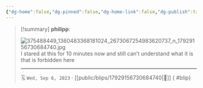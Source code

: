 ```yaml
---
{"dg-home":false,"dg-pinned":false,"dg-home-link":false,"dg-publish":true,"type":"blip","disabled rules":["yaml-title","yaml-title-alias","file-name-heading"],"title":"philipp on instagram @ 2023-09-06","created-date":"2023-09-06T15:00:00","updated-date":"2025-05-02T17:43:08","dg-path":"blips/17929156730684740.md","permalink":"/blips/17929156730684740/","dgPassFrontmatter":true}
---
```


> [!summary] **philipp**:
>
> ![375488449_1360483368181024_2673067254983620737_n_17929156730684740.jpg](/img/user/attachments/375488449_1360483368181024_2673067254983620737_n_17929156730684740.jpg)
> I stared at this for 10 minutes now and still can’t understand what it is that is forbidden here
> - - -
>
> 🗓️ `Wed, Sep 6, 2023` · [[public/blips/17929156730684740\|🔗]]
{ #blip}

